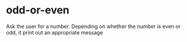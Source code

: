 # odd-or-even
Ask the user for a number. Depending on whether the number is even or odd, it print out an appropriate message 
